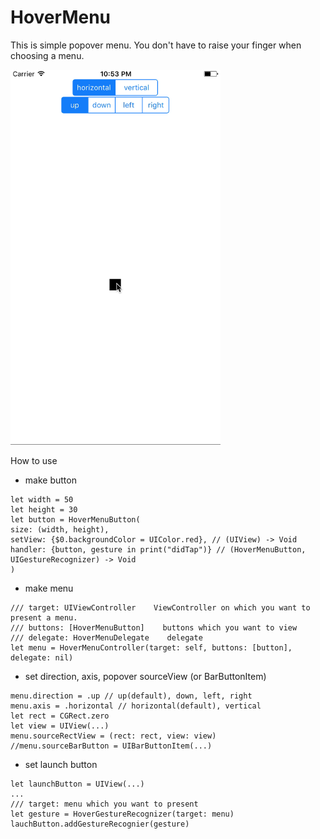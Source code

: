 # HoverMenu
This is simple popover menu.
You don't have to raise your finger when choosing a menu.

<img src="https://raw.githubusercontent.com/on0z/HoverMenu/materials/materials/HoverMenu.png" alt="APNG画像" height="600">

How to use

- make button

```
let width = 50
let height = 30
let button = HoverMenuButton(
size: (width, height),
setView: {$0.backgroundColor = UIColor.red}, // (UIView) -> Void
handler: {button, gesture in print("didTap")} // (HoverMenuButton, UIGestureRecognizer) -> Void
)
```

- make menu

```
/// target: UIViewController    ViewController on which you want to present a menu.
/// buttons: [HoverMenuButton]    buttons which you want to view
/// delegate: HoverMenuDelegate    delegate
let menu = HoverMenuController(target: self, buttons: [button], delegate: nil)
```

- set direction, axis, popover sourceView (or BarButtonItem)

```
menu.direction = .up // up(default), down, left, right
menu.axis = .horizontal // horizontal(default), vertical
let rect = CGRect.zero
let view = UIView(...)
menu.sourceRectView = (rect: rect, view: view)
//menu.sourceBarButton = UIBarButtonItem(...)
```

- set launch button

```
let launchButton = UIView(...)
...
/// target: menu which you want to present
let gesture = HoverGestureRecognizer(target: menu)
lauchButton.addGestureRecognier(gesture)
```
